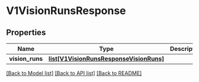 # V1VisionRunsResponse

## Properties
Name | Type | Description | Notes
------------ | ------------- | ------------- | -------------
**vision_runs** | [**list[V1VisionRunsResponseVisionRuns]**](V1VisionRunsResponseVisionRuns.md) |  | [optional] 

[[Back to Model list]](../README.md#documentation-for-models) [[Back to API list]](../README.md#documentation-for-api-endpoints) [[Back to README]](../README.md)


